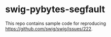 swig-pybytes-segfault
=====================
This repo contains sample code for reproducing https://github.com/swig/swig/issues/222.

